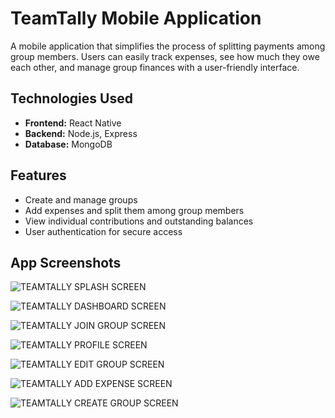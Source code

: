 # TeamTally Mobile Application

A mobile application that simplifies the process of splitting payments among group members. Users can easily track expenses, see how much they owe each other, and manage group finances with a user-friendly interface.

## Technologies Used

- **Frontend:** React Native
- **Backend:** Node.js, Express
- **Database:** MongoDB

## Features

- Create and manage groups
- Add expenses and split them among group members
- View individual contributions and outstanding balances
- User authentication for secure access

## App Screenshots



![TEAMTALLY SPLASH SCREEN](https://res.cloudinary.com/dyhwcqnzl/image/upload/v1729689367/IMG-20241023-WA0003_qcqmxv.jpg)

![TEAMTALLY DASHBOARD SCREEN](https://res.cloudinary.com/dyhwcqnzl/image/upload/v1729689368/IMG-20241023-WA0007_nw2orr.jpg)

![TEAMTALLY JOIN GROUP SCREEN](https://res.cloudinary.com/dyhwcqnzl/image/upload/v1729689367/IMG-20241023-WA0005_xxsmhe.jpg)

![TEAMTALLY PROFILE SCREEN](https://res.cloudinary.com/dyhwcqnzl/image/upload/v1729689368/IMG-20241023-WA0008_kx5kkr.jpg)

![TEAMTALLY EDIT GROUP SCREEN](https://res.cloudinary.com/dyhwcqnzl/image/upload/v1729689368/IMG-20241023-WA0009_xyqiji.jpg)

![TEAMTALLY ADD EXPENSE SCREEN](https://res.cloudinary.com/dyhwcqnzl/image/upload/v1729689367/IMG-20241023-WA0010_pe4e0b.jpg)

![TEAMTALLY CREATE GROUP SCREEN](https://res.cloudinary.com/dyhwcqnzl/image/upload/v1729689367/IMG-20241023-WA0006_bntts0.jpg)
